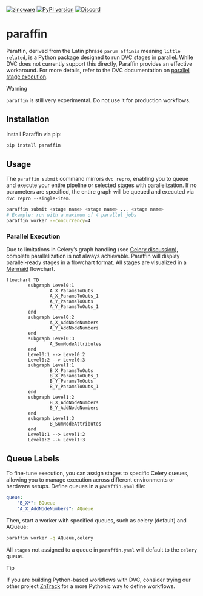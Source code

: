 [![zincware](https://img.shields.io/badge/Powered%20by-zincware-darkcyan)](https://github.com/zincware)
[![PyPI version](https://badge.fury.io/py/paraffin.svg)](https://badge.fury.io/py/paraffin)
[![Discord](https://img.shields.io/discord/1034511611802689557)](https://discord.gg/7ncfwhsnm4)

# paraffin

Paraffin, derived from the Latin phrase `parum affinis` meaning
`little related`, is a Python package designed to run [DVC](https://dvc.org)
stages in parallel. While DVC does not currently support this directly, Paraffin
provides an effective workaround. For more details, refer to the DVC
documentation on
[parallel stage execution](https://dvc.org/doc/command-reference/repro#parallel-stage-execution).

> [!WARNING]
> `paraffin` is still very experimental.
> Do not use it for production workflows.

## Installation

Install Paraffin via pip:

```bash
pip install paraffin
```

## Usage

The `paraffin submit` command mirrors `dvc repro`, enabling you to queue and execute your entire pipeline or selected stages with parallelization.
If no parameters are specified, the entire graph will be queued and executed via `dvc repro --single-item`.

```bash
paraffin submit <stage name> <stage name> ... <stage name>
# Example: run with a maximum of 4 parallel jobs
paraffin worker --concurrency=4
```

### Parallel Execution
Due to limitations in Celery’s graph handling (see [Celery discussion](https://github.com/celery/celery/discussions/9376)), complete parallelization is not always achievable. Paraffin will display parallel-ready stages in a flowchart format.
All stages are visualized in a [Mermaid](https://mermaid.js.org/) flowchart.

```mermaid
flowchart TD
        subgraph Level0:1
                A_X_ParamsToOuts
                A_X_ParamsToOuts_1
                A_Y_ParamsToOuts
                A_Y_ParamsToOuts_1
        end
        subgraph Level0:2
                A_X_AddNodeNumbers
                A_Y_AddNodeNumbers
        end
        subgraph Level0:3
                A_SumNodeAttributes
        end
        Level0:1 --> Level0:2
        Level0:2 --> Level0:3
        subgraph Level1:1
                B_X_ParamsToOuts
                B_X_ParamsToOuts_1
                B_Y_ParamsToOuts
                B_Y_ParamsToOuts_1
        end
        subgraph Level1:2
                B_X_AddNodeNumbers
                B_Y_AddNodeNumbers
        end
        subgraph Level1:3
                B_SumNodeAttributes
        end
        Level1:1 --> Level1:2
        Level1:2 --> Level1:3
```




## Queue Labels

To fine-tune execution, you can assign stages to specific Celery queues, allowing you to manage execution across different environments or hardware setups.
Define queues in a `paraffin.yaml` file:

```yaml
queue:
    "B_X*": BQueue
    "A_X_AddNodeNumbers": AQueue
```
Then, start a worker with specified queues, such as celery (default) and AQueue:
```bash
paraffin worker -q AQueue,celery
```
All `stages` not assigned to a queue in `paraffin.yaml` will default to the `celery` queue.


> [!TIP]
> If you are building Python-based workflows with DVC, consider trying
> our other project [ZnTrack](https://zntrack.readthedocs.io/) for a more
> Pythonic way to define workflows.
